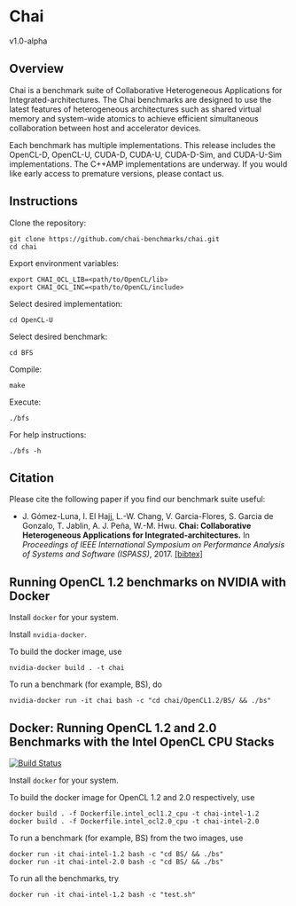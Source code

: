 # Chai

v1.0-alpha

## Overview

Chai is a benchmark suite of Collaborative Heterogeneous Applications for Integrated-architectures. The Chai benchmarks are designed to use the latest features of heterogeneous architectures such as shared virtual memory and system-wide atomics to achieve efficient simultaneous collaboration between host and accelerator devices.

Each benchmark has multiple implementations. This release includes the OpenCL-D, OpenCL-U, CUDA-D, CUDA-U, CUDA-D-Sim, and CUDA-U-Sim implementations. The C++AMP implementations are underway. If you would like early access to premature versions, please contact us.

## Instructions

Clone the repository:

  ```
  git clone https://github.com/chai-benchmarks/chai.git
  cd chai
  ```

Export environment variables:

  ```
  export CHAI_OCL_LIB=<path/to/OpenCL/lib>
  export CHAI_OCL_INC=<path/to/OpenCL/include>
  ```

Select desired implementation:

  ```
  cd OpenCL-U
  ```

Select desired benchmark:

  ```
  cd BFS
  ```

Compile:

  ```
  make
  ```

Execute:

  ```
  ./bfs
  ```

For help instructions:

  ```
  ./bfs -h
  ```

## Citation

Please cite the following paper if you find our benchmark suite useful:

* J. Gómez-Luna, I. El Hajj, L.-W. Chang, V. Garcia-Flores, S. Garcia de Gonzalo, T. Jablin, A. J. Peña, W.-M. Hwu.
  **Chai: Collaborative Heterogeneous Applications for Integrated-architectures.**
  In *Proceedings of IEEE International Symposium on Performance Analysis of Systems and Software (ISPASS)*, 2017.
  [\[bibtex\]](https://chai-benchmarks.github.io/assets/ispass17.bib)

## Running OpenCL 1.2 benchmarks on NVIDIA with Docker

Install `docker` for your system.

Install `nvidia-docker`.

To build the docker image, use

    nvidia-docker build . -t chai

To run a benchmark (for example, BS), do

    nvidia-docker run -it chai bash -c "cd chai/OpenCL1.2/BS/ && ./bs"

## Docker: Running OpenCL 1.2 and 2.0 Benchmarks with the Intel OpenCL CPU Stacks
[![Build Status](https://travis-ci.org/cwpearson/chai.svg?branch=master)](https://travis-ci.org/cwpearson/chai)

Install `docker` for your system.

To build the docker image for OpenCL 1.2 and 2.0 respectively, use

    docker build . -f Dockerfile.intel_ocl1.2_cpu -t chai-intel-1.2
    docker build . -f Dockerfile.intel_ocl2.0_cpu -t chai-intel-2.0

To run a benchmark (for example, BS) from the two images, use

    docker run -it chai-intel-1.2 bash -c "cd BS/ && ./bs"
    docker run -it chai-intel-2.0 bash -c "cd BS/ && ./bs"

To run all the benchmarks, try

    docker run -it chai-intel-1.2 bash -c "test.sh"

